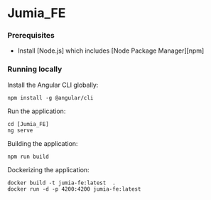 # Jumia_FE

### Prerequisites

- Install [Node.js] which includes [Node Package Manager][npm]

### Running locally

Install the Angular CLI globally:

```
npm install -g @angular/cli
```

Run the application:

```
cd [Jumia_FE]
ng serve
```
Building the application:

```
npm run build
```
Dockerizing the application:

```
docker build -t jumia-fe:latest  .
docker run -d -p 4200:4200 jumia-fe:latest 
```

